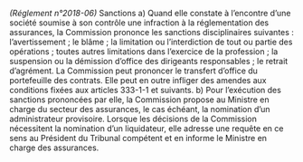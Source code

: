 _(Réglement n°2018-06)_ Sanctions
a) Quand elle constate à l’encontre d’une société soumise à son contrôle une infraction à la réglementation des assurances, la Commission prononce les sanctions disciplinaires suivantes :
l’avertissement ;
le blâme ;
la limitation ou l’interdiction de tout ou partie des opérations ;
toutes autres limitations dans l’exercice de la profession ;
la suspension ou la démission d’office des dirigeants responsables ;
le retrait d’agrément.
La Commission peut prononcer le transfert d’office du portefeuille des contrats.
Elle peut en outre infliger des amendes aux conditions fixées aux articles 333-1-1 et suivants.
b) Pour l’exécution des sanctions prononcées par elle, la Commission propose au Ministre en charge du secteur des assurances, le cas échéant, la nomination d’un administrateur provisoire.
Lorsque les décisions de la Commission nécessitent la nomination d’un liquidateur, elle adresse une requête en ce sens au Président du Tribunal compétent et en informe le Ministre en charge des assurances.